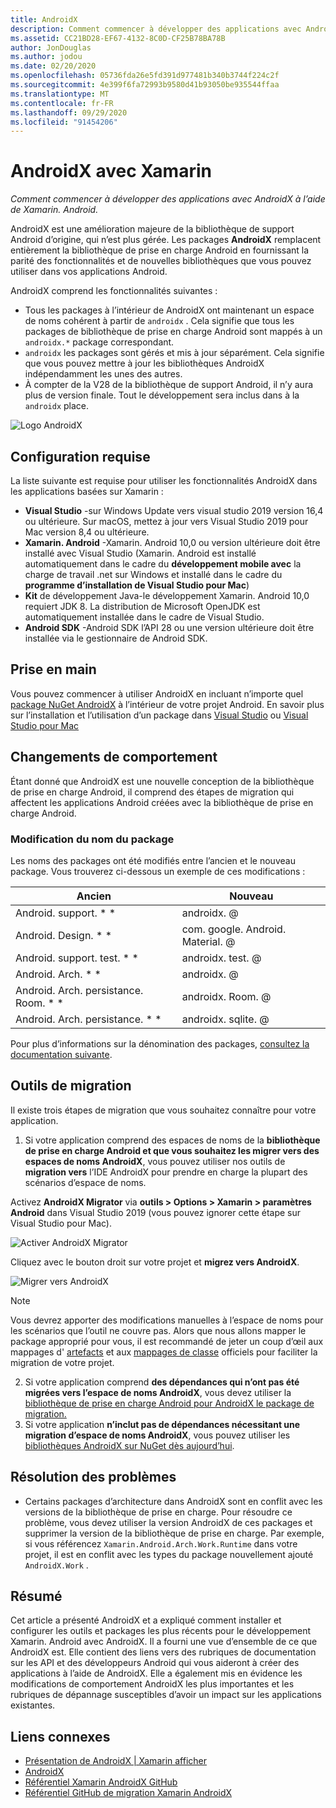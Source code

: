```yaml
---
title: AndroidX
description: Comment commencer à développer des applications avec AndroidX à l’aide de Xamarin. Android.
ms.assetid: CC21BD28-EF67-4132-8C0D-CF25B78BA78B
author: JonDouglas
ms.author: jodou
ms.date: 02/20/2020
ms.openlocfilehash: 05736fda26e5fd391d977481b340b3744f224c2f
ms.sourcegitcommit: 4e399f6fa72993b9580d41b93050be935544ffaa
ms.translationtype: MT
ms.contentlocale: fr-FR
ms.lasthandoff: 09/29/2020
ms.locfileid: "91454206"
---
```

# <a name="androidx-with-xamarin"></a>AndroidX avec Xamarin

_Comment commencer à développer des applications avec AndroidX à l’aide de Xamarin. Android._

AndroidX est une amélioration majeure de la bibliothèque de support Android d’origine, qui n’est plus gérée. Les packages **AndroidX** remplacent entièrement la bibliothèque de prise en charge Android en fournissant la parité des fonctionnalités et de nouvelles bibliothèques que vous pouvez utiliser dans vos applications Android.

AndroidX comprend les fonctionnalités suivantes :

- Tous les packages à l’intérieur de AndroidX ont maintenant un espace de noms cohérent à partir de `androidx` . Cela signifie que tous les packages de bibliothèque de prise en charge Android sont mappés à un `androidx.*` package correspondant.
- `androidx` les packages sont gérés et mis à jour séparément. Cela signifie que vous pouvez mettre à jour les bibliothèques AndroidX indépendamment les unes des autres.
- À compter de la V28 de la bibliothèque de support Android, il n’y aura plus de version finale. Tout le développement sera inclus dans à la `androidx` place.

![Logo AndroidX](~/android/platform/androidx-images/AndroidXLogo.png)

## <a name="requirements"></a>Configuration requise

La liste suivante est requise pour utiliser les fonctionnalités AndroidX dans les applications basées sur Xamarin :

- **Visual Studio** -sur Windows Update vers visual studio 2019 version 16,4 ou ultérieure. Sur macOS, mettez à jour vers Visual Studio 2019 pour Mac version 8,4 ou ultérieure.
- **Xamarin. Android** -Xamarin. Android 10,0 ou version ultérieure doit être installé avec Visual Studio (Xamarin. Android est installé automatiquement dans le cadre du **développement mobile avec** la charge de travail .net sur Windows et installé dans le cadre du **programme d’installation de Visual Studio pour Mac**)
- **Kit** de développement Java-le développement Xamarin. Android 10,0 requiert JDK 8. La distribution de Microsoft OpenJDK est automatiquement installée dans le cadre de Visual Studio.
- **Android SDK** -Android SDK l’API 28 ou une version ultérieure doit être installée via le gestionnaire de Android SDK.

## <a name="get-started"></a>Prise en main

Vous pouvez commencer à utiliser AndroidX en incluant n’importe quel [package NuGet AndroidX](https://www.nuget.org/packages?q=Tags%3A%22AndroidX%22+Authors%3A%22Microsoft%22) à l’intérieur de votre projet Android. En savoir plus sur l’installation et l’utilisation d’un package dans [Visual Studio](/nuget/quickstart/install-and-use-a-package-in-visual-studio) ou [Visual Studio pour Mac](/nuget/quickstart/install-and-use-a-package-in-visual-studio-mac)

## <a name="behavior-changes"></a>Changements de comportement

Étant donné que AndroidX est une nouvelle conception de la bibliothèque de prise en charge Android, il comprend des étapes de migration qui affectent les applications Android créées avec la bibliothèque de prise en charge Android.

### <a name="package-name-change"></a>Modification du nom du package
Les noms des packages ont été modifiés entre l’ancien et le nouveau package. Vous trouverez ci-dessous un exemple de ces modifications :

| Ancien                    | Nouveau                    |
| ---------------------- | ---------------------- |
| Android. support. * *     | androidx. @             |
| Android. Design. * *      | com. google. Android. Material. @ |
| Android. support. test. * * | androidx. test. @       |
| Android. Arch. * *        | androidx. @             |
| Android. Arch. persistance. Room. * * | androidx. Room. @ |
| Android. Arch. persistance. * * | androidx. sqlite. @ |

Pour plus d’informations sur la dénomination des packages, [consultez la documentation suivante](https://developer.android.com/jetpack/androidx/migrate#artifact_mappings).

## <a name="migration-tooling"></a>Outils de migration

Il existe trois étapes de migration que vous souhaitez connaître pour votre application.

1. Si votre application comprend des espaces de noms de la **bibliothèque de prise en charge Android et que vous souhaitez les migrer vers des espaces de noms AndroidX**, vous pouvez utiliser nos outils de **migration vers** l’IDE AndroidX pour prendre en charge la plupart des scénarios d’espace de noms. 

Activez **AndroidX Migrator** via **outils > Options > Xamarin > paramètres Android** dans Visual Studio 2019 (vous pouvez ignorer cette étape sur Visual Studio pour Mac).

![Activer AndroidX Migrator](~/android/platform/androidx-images/EnableAndroidXMigrator.png)

Cliquez avec le bouton droit sur votre projet et **migrez vers AndroidX**.

![Migrer vers AndroidX](~/android/platform/androidx-images/MigrateToAndroidX.png)

> [!NOTE] 
> Vous devrez apporter des modifications manuelles à l’espace de noms pour les scénarios que l’outil ne couvre pas. Alors que nous allons mapper le package approprié pour vous, il est recommandé de jeter un coup d’œil aux mappages d' [artefacts](https://developer.android.com/jetpack/androidx/migrate/artifact-mappings) et aux [mappages de classe](https://developer.android.com/jetpack/androidx/migrate/class-mappings) officiels pour faciliter la migration de votre projet.

2. Si votre application comprend **des dépendances qui n’ont pas été migrées vers l’espace de noms AndroidX**, vous devez utiliser la [bibliothèque de prise en charge Android pour AndroidX le package de migration.](https://www.nuget.org/packages/Xamarin.AndroidX.Migration)
3. Si votre application **n’inclut pas de dépendances nécessitant une migration d’espace de noms AndroidX**, vous pouvez utiliser les [bibliothèques AndroidX sur NuGet dès aujourd’hui](https://www.nuget.org/packages?q=Tags%3A%22AndroidX%22+Authors%3A%22Microsoft%22).

## <a name="troubleshooting"></a>Résolution des problèmes

- Certains packages d’architecture dans AndroidX sont en conflit avec les versions de la bibliothèque de prise en charge. Pour résoudre ce problème, vous devez utiliser la version AndroidX de ces packages et supprimer la version de la bibliothèque de prise en charge. Par exemple, si vous référencez `Xamarin.Android.Arch.Work.Runtime` dans votre projet, il est en conflit avec les types du package nouvellement ajouté `AndroidX.Work` .

## <a name="summary"></a>Résumé

Cet article a présenté AndroidX et a expliqué comment installer et configurer les outils et packages les plus récents pour le développement Xamarin. Android avec AndroidX. Il a fourni une vue d’ensemble de ce que AndroidX est. Elle contient des liens vers des rubriques de documentation sur les API et des développeurs Android qui vous aideront à créer des applications à l’aide de AndroidX. Elle a également mis en évidence les modifications de comportement AndroidX les plus importantes et les rubriques de dépannage susceptibles d’avoir un impact sur les applications existantes.

## <a name="related-links"></a>Liens connexes

- [Présentation de AndroidX | Xamarin afficher](https://www.youtube.com/watch?v=M_l3RjTev5A)
- [AndroidX](https://developer.android.com/jetpack/androidx)
- [Référentiel Xamarin AndroidX GitHub](https://github.com/xamarin/AndroidX)
- [Référentiel GitHub de migration Xamarin AndroidX](https://github.com/xamarin/XamarinAndroidXMigration)